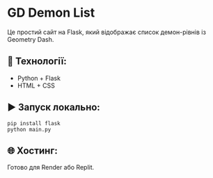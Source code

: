 # GD Demon List

Це простий сайт на Flask, який відображає список демон-рівнів із Geometry Dash.

## 🔧 Технології:
- Python + Flask
- HTML + CSS

## ▶️ Запуск локально:
```
pip install flask
python main.py
```

## 🌐 Хостинг:
Готово для Render або Replit.
